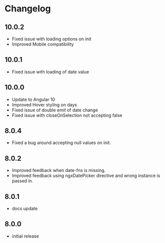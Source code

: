 # Changelog

## 10.0.2
- Fixed issue with loading options on init
- Improved Mobile compatibility

## 10.0.1
- Fixed issue with loading of date value 

## 10.0.0
- Update to Angular 10
- Improved Hover styling on days
- Fixed issue of double emit of date change
- Fixed issue with closeOnSelection not accepting false

## 8.0.4
- Fixed a bug around accepting null values on init. 

## 8.0.2
- Improved feedback when date-fns is missing.
- Improved feedback using ngxDatePicker directive and wrong instance is passed in.

## 8.0.1
- docs update

## 8.0.0
- initial release